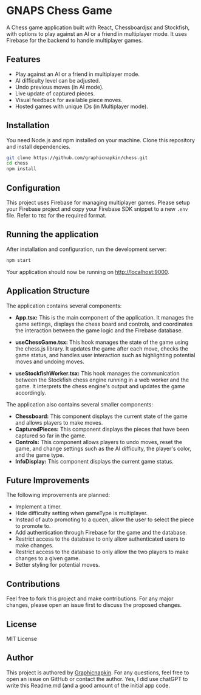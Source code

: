 # GNAPS Chess Game
A Chess game application built with React, Chessboardjsx and Stockfish, with options to play against an AI or a friend in multiplayer mode. It uses Firebase for the backend to handle multiplayer games.

## Features

- Play against an AI or a friend in multiplayer mode.
- AI difficulty level can be adjusted.
- Undo previous moves (in AI mode).
- Live update of captured pieces.
- Visual feedback for available piece moves.
- Hosted games with unique IDs (in Multiplayer mode).

## Installation

You need Node.js and npm installed on your machine. Clone this repository and install dependencies.

```bash
git clone https://github.com/graphicnapkin/chess.git
cd chess
npm install
```

## Configuration

This project uses Firebase for managing multiplayer games. Please setup your Firebase project and copy your Firebase SDK snippet to a new `.env` file. Refer to `TBI` for the required format.

## Running the application

After installation and configuration, run the development server:

```bash
npm start
```

Your application should now be running on [http://localhost:9000](http://localhost:9000).

## Application Structure

The application contains several components:

- **App.tsx:** This is the main component of the application. It manages the game settings, displays the chess board and controls, and coordinates the interaction between the game logic and the Firebase database.

- **useChessGame.tsx:** This hook manages the state of the game using the chess.js library. It updates the game after each move, checks the game status, and handles user interaction such as highlighting potential moves and undoing moves.

- **useStockfishWorker.tsx:** This hook manages the communication between the Stockfish chess engine running in a web worker and the game. It interprets the chess engine's output and updates the game accordingly.

The application also contains several smaller components:

- **Chessboard:** This component displays the current state of the game and allows players to make moves.
- **CapturedPieces:** This component displays the pieces that have been captured so far in the game.
- **Controls:** This component allows players to undo moves, reset the game, and change settings such as the AI difficulty, the player's color, and the game type.
- **InfoDisplay:** This component displays the current game status.

## Future Improvements

The following improvements are planned:

- Implement a timer.
- Hide difficulty setting when gameType is multiplayer.
- Instead of auto promoting to a queen, allow the user to select the piece to promote to.
- Add authentication through Firebase for the game and the database.
- Restrict access to the database to only allow authenticated users to make changes.
- Restrict access to the database to only allow the two players to make changes to a given game.
- Better styling for potential moves.

## Contributions

Feel free to fork this project and make contributions. For any major changes, please open an issue first to discuss the proposed changes.

## License

MIT License

## Author

This project is authored by [Graphicnapkin](https://github.com/graphicnapkin). For any questions, feel free to open an issue on GitHub or contact the author.
Yes, I did use chatGPT to write this Readme.md (and a good amount of the initial app code.
